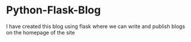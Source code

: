 # Python-Flask-Blog
I have created this blog using flask where we can write and publish blogs on the homepage of the site

